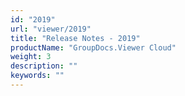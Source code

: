 ```yaml
---
id: "2019"
url: "viewer/2019"
title: "Release Notes - 2019"
productName: "GroupDocs.Viewer Cloud"
weight: 3
description: ""
keywords: ""
---
```


